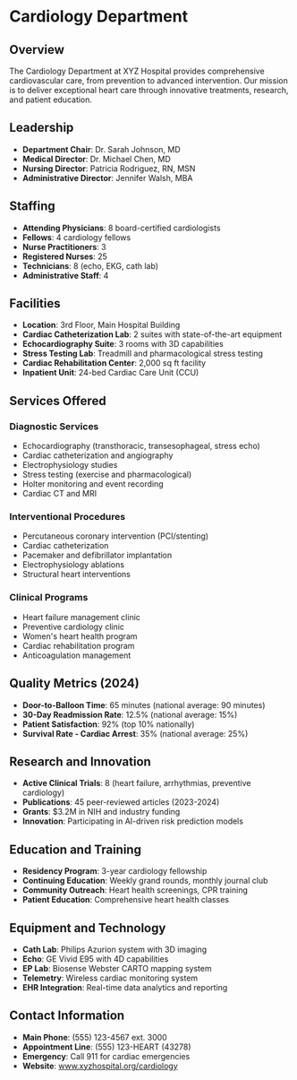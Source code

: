 # Cardiology Department

## Overview
The Cardiology Department at XYZ Hospital provides comprehensive cardiovascular care, from prevention to advanced intervention. Our mission is to deliver exceptional heart care through innovative treatments, research, and patient education.

## Leadership
- **Department Chair**: Dr. Sarah Johnson, MD
- **Medical Director**: Dr. Michael Chen, MD
- **Nursing Director**: Patricia Rodriguez, RN, MSN
- **Administrative Director**: Jennifer Walsh, MBA

## Staffing
- **Attending Physicians**: 8 board-certified cardiologists
- **Fellows**: 4 cardiology fellows
- **Nurse Practitioners**: 3
- **Registered Nurses**: 25
- **Technicians**: 8 (echo, EKG, cath lab)
- **Administrative Staff**: 4

## Facilities
- **Location**: 3rd Floor, Main Hospital Building
- **Cardiac Catheterization Lab**: 2 suites with state-of-the-art equipment
- **Echocardiography Suite**: 3 rooms with 3D capabilities
- **Stress Testing Lab**: Treadmill and pharmacological stress testing
- **Cardiac Rehabilitation Center**: 2,000 sq ft facility
- **Inpatient Unit**: 24-bed Cardiac Care Unit (CCU)

## Services Offered
### Diagnostic Services
- Echocardiography (transthoracic, transesophageal, stress echo)
- Cardiac catheterization and angiography
- Electrophysiology studies
- Stress testing (exercise and pharmacological)
- Holter monitoring and event recording
- Cardiac CT and MRI

### Interventional Procedures
- Percutaneous coronary intervention (PCI/stenting)
- Cardiac catheterization
- Pacemaker and defibrillator implantation
- Electrophysiology ablations
- Structural heart interventions

### Clinical Programs
- Heart failure management clinic
- Preventive cardiology clinic
- Women's heart health program
- Cardiac rehabilitation program
- Anticoagulation management

## Quality Metrics (2024)
- **Door-to-Balloon Time**: 65 minutes (national average: 90 minutes)
- **30-Day Readmission Rate**: 12.5% (national average: 15%)
- **Patient Satisfaction**: 92% (top 10% nationally)
- **Survival Rate - Cardiac Arrest**: 35% (national average: 25%)

## Research and Innovation
- **Active Clinical Trials**: 8 (heart failure, arrhythmias, preventive cardiology)
- **Publications**: 45 peer-reviewed articles (2023-2024)
- **Grants**: $3.2M in NIH and industry funding
- **Innovation**: Participating in AI-driven risk prediction models

## Education and Training
- **Residency Program**: 3-year cardiology fellowship
- **Continuing Education**: Weekly grand rounds, monthly journal club
- **Community Outreach**: Heart health screenings, CPR training
- **Patient Education**: Comprehensive heart health classes

## Equipment and Technology
- **Cath Lab**: Philips Azurion system with 3D imaging
- **Echo**: GE Vivid E95 with 4D capabilities
- **EP Lab**: Biosense Webster CARTO mapping system
- **Telemetry**: Wireless cardiac monitoring system
- **EHR Integration**: Real-time data analytics and reporting

## Contact Information
- **Main Phone**: (555) 123-4567 ext. 3000
- **Appointment Line**: (555) 123-HEART (43278)
- **Emergency**: Call 911 for cardiac emergencies
- **Website**: www.xyzhospital.org/cardiology